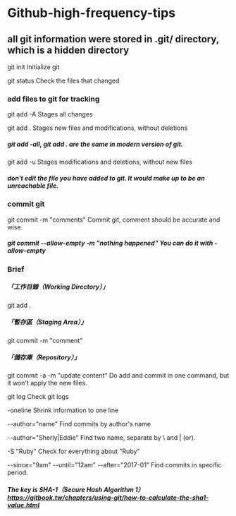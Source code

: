 # Github-high-frequency-tips

## all git information were stored in .git/ directory, which is a hidden directory

git init     Initialize git


git status   Check the files that changed

### add files to git for tracking

git add -A   Stages all changes

git add .    Stages new files and modifications, without deletions

##### git add -all, git add . are the same in modern version of git.

git add -u   Stages modifications and deletions, without new files

##### don't edit the file you have added to git. It would make up to be an unreachable file.

### commit git

git commit -m "comments"     Commit git, comment should be accurate and wise.

##### git commit --allow-empty -m "nothing happened"  You can do it with -allow-empty

### Brief
##### 「工作目錄（Working Directory）」
git add .
##### 「暫存區（Staging Area）」
git commit -m "comment"
##### 「儲存庫（Repository）」

git commit -a -m "update content"    Do add and commit in one command, but it won't apply the new files.

git log     Check git logs

 -oneline     Shrink information to one line
 
 --author="name"     Find commits by author's name
 
 --author="Sherly\|Eddie"     Find two name, separate by \ and | (or).

 -S "Ruby"    Check for everything about "Ruby"

 --since="9am" --until="12am" --after="2017-01"     Find commits in specific period.

##### The key is SHA-1（Secure Hash Algorithm 1）https://gitbook.tw/chapters/using-git/how-to-calculate-the-sha1-value.html


